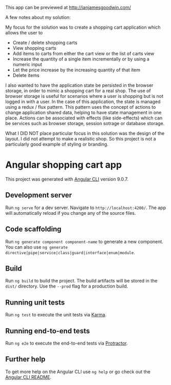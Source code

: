 This app can be previewed at http://ianjamesgoodwin.com/

A few notes about my solution:

My focus for the solution was to create a shopping cart application which allows the user to

- Create / delete shopping carts
- View shopping carts
- Add items to carts from either the cart view or the list of carts view
- Increase the quantity of a single item incrementally or by using a numeric input
- Let the price increase by the increasing quantity of that item
- Delete items

I also wanted to have the application state be persisted in the browser storage, in order to mimic a shopping cart for a real shop. The use of browser storage is useful for scenarios where a user is shopping but is not logged in with a user. In the case of this application, the state is managed using a redux / flux pattern. This pattern uses the concept of actions to change application shared data, helping to have state management in one place. Actions can be associated with effects (like side-effects) which can be services such as browser storage, session sotrage or database storage.

What I DID NOT place particular focus in this solution was the design of the layout. I did not attempt to make a realistic shop. So this project is not a particularly good example of styling or branding. 

# Angular shopping cart app

This project was generated with [Angular CLI](https://github.com/angular/angular-cli) version 9.0.7.

## Development server

Run `ng serve` for a dev server. Navigate to `http://localhost:4200/`. The app will automatically reload if you change any of the source files.

## Code scaffolding

Run `ng generate component component-name` to generate a new component. You can also use `ng generate directive|pipe|service|class|guard|interface|enum|module`.

## Build

Run `ng build` to build the project. The build artifacts will be stored in the `dist/` directory. Use the `--prod` flag for a production build.

## Running unit tests

Run `ng test` to execute the unit tests via [Karma](https://karma-runner.github.io).

## Running end-to-end tests

Run `ng e2e` to execute the end-to-end tests via [Protractor](http://www.protractortest.org/).

## Further help

To get more help on the Angular CLI use `ng help` or go check out the [Angular CLI README](https://github.com/angular/angular-cli/blob/master/README.md).
